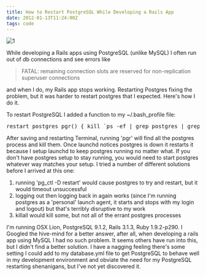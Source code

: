 ```yaml
---
title: How to Restart PostgreSQL While Developing a Rails App
date: 2012-01-13T11:24:00Z
tags: code
---
```

![1]

While developing a Rails apps using PostgreSQL (unlike MySQL) I often 
run out of db connections and see errors like

> <div>
>   <p>
>     FATAL: remaining connection slots are reserved for non-replication superuser connections
>   </p>
> </div>

and when I do, my Rails app stops working. Restarting Postgres fixing 
the problem, but it was harder to restart postgres that I expected. 
Here's how I do it.

To restart PostgreSQL I added a function to my ~/.bash_profile file:

<pre>restart postgres pgr() { kill `ps -ef | grep postgres | grep -v | grep | awk '{print $2}'` }</pre>

After saving and restarting Terminal, running 'pgr' will find all the 
postgres process and kill them. Once launchd notices postgres is down it 
restarts it because I setup launchd to keep postgres running no matter 
what. If you don't have postgres setup to stay running, you would need 
to start postgres whatever way matches your setup. I tried a number of 
different solutions before I arrived at this one:

1. running 'pg_ctl -D <path to db> restart' would cause postgres to try 
and restart, but it would timeout unsuccessful
2. logging out then logging back in again works (since I'm running 
postgres as a 'personal' launch agent, it starts and stops with my login 
and logout) but that's terribly disruptive to my work
3. killall would kill some, but not all of the errant postgres 
processes

I'm running OSX Lion, PostgreSQL 9.1.2, Rails 3.1.3, Ruby 1.9.2-p290. I 
Googled the hive-mind for a better answer, after all, when developing a 
rails app using MySQL I had no such problem. It seems others have run 
into this, but I didn't find a better solution. I have a nagging feeling 
there's some setting I could add to my database.yml file to get 
PostgreSQL to behave well in my development environment and obviate the 
need for my PostgreSQL restarting shenanigans, but I've not yet 
discovered it.

[1]: https://ggr_com.s3.amazonaws.com/images/ran-out-of-connections.jpg
